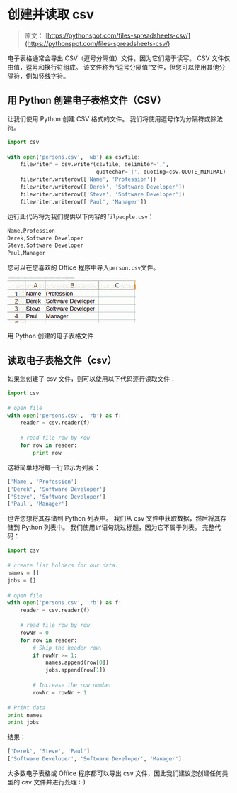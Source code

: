 # 创建并读取 csv

> 原文： [https://pythonspot.com/files-spreadsheets-csv/](https://pythonspot.com/files-spreadsheets-csv/)

电子表格通常会导出 CSV（逗号分隔值）文件，因为它们易于读写。 CSV 文件仅由值，逗号和换行符组成。 该文件称为“逗号分隔值”文件，但您可以使用其他分隔符，例如竖线字符。

## 用 Python 创建电子表格文件（CSV）

让我们使用 Python 创建 CSV 格式的文件。 我们将使用逗号作为分隔符或除法符。

```py
import csv

with open('persons.csv', 'wb') as csvfile:
    filewriter = csv.writer(csvfile, delimiter=',',
                            quotechar='|', quoting=csv.QUOTE_MINIMAL)
    filewriter.writerow(['Name', 'Profession'])
    filewriter.writerow(['Derek', 'Software Developer'])
    filewriter.writerow(['Steve', 'Software Developer'])
    filewriter.writerow(['Paul', 'Manager'])

```

运行此代码将为我们提供以下内容的`filpeople.csv`：

```py
Name,Profession
Derek,Software Developer
Steve,Software Developer
Paul,Manager

```

您可以在您喜欢的 Office 程序中导入`person.csv`文件。

![python csv](img/f177725bc03d4c71b4a00e1334990e57.jpg)

用 Python 创建的电子表格文件

## 读取电子表格文件（csv）

如果您创建了 csv 文件，则可以使用以下代码逐行读取文件：

```py
import csv

# open file
with open('persons.csv', 'rb') as f:
    reader = csv.reader(f)

    # read file row by row
    for row in reader:
        print row

```

这将简单地将每一行显示为列表：

```py
['Name', 'Profession']
['Derek', 'Software Developer']
['Steve', 'Software Developer']
['Paul', 'Manager']

```

也许您想将其存储到 Python 列表中。 我们从 csv 文件中获取数据，然后将其存储到 Python 列表中。 我们使用`if`语句跳过标题，因为它不属于列表。 完整代码：

```py
import csv

# create list holders for our data.
names = []
jobs = []

# open file
with open('persons.csv', 'rb') as f:
    reader = csv.reader(f)

    # read file row by row
    rowNr = 0
    for row in reader:
        # Skip the header row.
        if rowNr >= 1:
            names.append(row[0])
            jobs.append(row[1])

        # Increase the row number
        rowNr = rowNr + 1

# Print data 
print names
print jobs

```

结果：

```py
['Derek', 'Steve', 'Paul']
['Software Developer', 'Software Developer', 'Manager']

```

大多数电子表格或 Office 程序都可以导出 csv 文件，因此我们建议您创建任何类型的 csv 文件并进行处理 :-)

